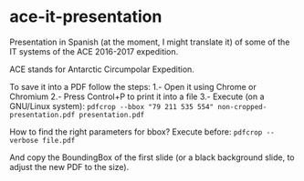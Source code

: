# ace-it-presentation
Presentation in Spanish (at the moment, I might translate it) of some of the IT systems of the ACE 2016-2017 expedition.

ACE stands for Antarctic Circumpolar Expedition.

To save it into a PDF follow the steps:
1.- Open it using Chrome or Chromium
2.- Press Control+P to print it into a file
3.- Execute (on a GNU/Linux system): `pdfcrop --bbox "79 211 535 554" non-cropped-presentation.pdf presentation.pdf`

How to find the right parameters for bbox? Execute before:
`pdfcrop --verbose file.pdf`

And copy the BoundingBox of the first slide (or a black background slide, to adjust the new PDF to the size).
